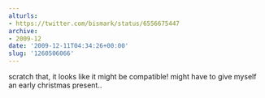 ```yaml
---
alturls:
- https://twitter.com/bismark/status/6556675447
archive:
- 2009-12
date: '2009-12-11T04:34:26+00:00'
slug: '1260506066'
---
```


scratch that, it looks like it might be compatible! might have to give myself an early christmas present..

